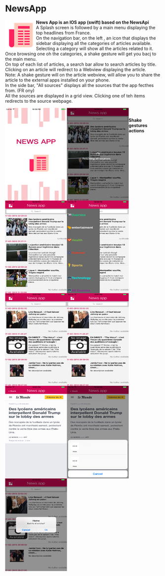 # NewsApp

<img align="left" width="100" height="100" src="Icon-App-83.5x83.5%402x.png">

<b>News App is an IOS app (swift) based on the NewsApi  </b> </br>
A Splash screen is followed by a main menu displaying the top headlines from France.</br>
On the navigation bar, on the left , an icon that displays the sidebar displaying all the categories of articles available. </br>
Selecting a category will show all the articles related to it. </br>
Once browsing one oh the categories, a shake gesture will get you bacj to the main menu. </br>
On top of each list of articles, a search bar allow to search articles by title. </br>
Clicking on an article will redirect to a Webview displaying the article. </br> 
Note: A shake gesture will on the article webview, will allow you to share the article to the external apps installed on your phone. </br>
In the side bar, "All sources" displays all the sources that the app fecthes from. (FR ony) </br>
All the sources are displayed in a grid view. Clicking one of teh items redirects to the source webpage. </br>

<img align="left" width="200" height="300" src="https://github.com/wissalKhalfi/NewsApp/blob/master/NewsApp%20Screen%20Shots/Simulator%20Screen%20Shot%2017%20fe%CC%81vr.%202018%20a%CC%80%2010.56.40%20PM.png">
<img align="left" width="200" height="300" src="https://github.com/wissalKhalfi/NewsApp/blob/master/NewsApp%20Screen%20Shots/Simulator%20Screen%20Shot%2017%20fe%CC%81vr.%202018%20a%CC%80%2010.56.45%20PM.png">
<img align="left" width="200" height="300" src="https://github.com/wissalKhalfi/NewsApp/blob/master/NewsApp%20Screen%20Shots/Simulator%20Screen%20Shot%2017%20fe%CC%81vr.%202018%20a%CC%80%2010.56.49%20PM.png">
<img align="left" width="200" height="300" src="https://github.com/wissalKhalfi/NewsApp/blob/master/NewsApp%20Screen%20Shots/Simulator%20Screen%20Shot%2017%20fe%CC%81vr.%202018%20a%CC%80%2010.56.52%20PM.png">
<img align="left" width="200" height="300" src="https://github.com/wissalKhalfi/NewsApp/blob/master/NewsApp%20Screen%20Shots/Simulator%20Screen%20Shot%2017%20fe%CC%81vr.%202018%20a%CC%80%2010.57.04%20PM.png">
<img align="left" width="200" height="300" src="https://github.com/wissalKhalfi/NewsApp/blob/master/NewsApp%20Screen%20Shots/Simulator%20Screen%20Shot%2017%20fe%CC%81vr.%202018%20a%CC%80%2010.57.04%20PM.png">
<img align="left" width="200" height="300" src="https://github.com/wissalKhalfi/NewsApp/blob/master/NewsApp%20Screen%20Shots/Simulator%20Screen%20Shot%2017%20fe%CC%81vr.%202018%20a%CC%80%2010.57.53%20PM.png"> </br>

<b>Shake gestures actions</b> </br>
<img align="center" width="200" height="300" src="https://github.com/wissalKhalfi/NewsApp/blob/master/NewsApp%20Screen%20Shots/Simulator%20Screen%20Shot%2017%20fe%CC%81vr.%202018%20a%CC%80%2010.58.02%20PM.png">
<img align="center" width="200" height="300" src="https://github.com/wissalKhalfi/NewsApp/blob/master/NewsApp%20Screen%20Shots/Simulator%20Screen%20Shot%2017%20fe%CC%81vr.%202018%20a%CC%80%2010.58.15%20PM.png">
